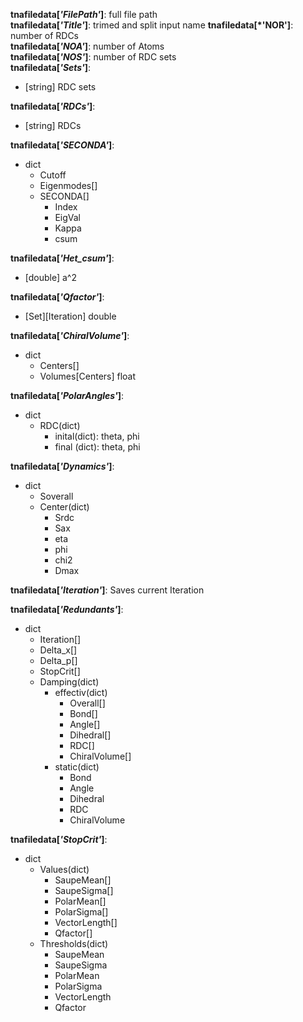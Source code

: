 **tnafiledata[*'FilePath'*]**: full file path  
**tnafiledata[*'Title'*]**: trimed and split input name
**tnafiledata[*'NOR']**: number of RDCs  
**tnafiledata[*'NOA'*]**: number of Atoms  
**tnafiledata[*'NOS'*]**: number of RDC sets  
**tnafiledata[*'Sets'*]**:
- [string] RDC sets  

**tnafiledata[*'RDCs'*]**:  
- [string] RDCs  

**tnafiledata[*'SECONDA'*]**:  
- dict  
    - Cutoff
    - Eigenmodes[]   
    - SECONDA[]   
        - Index  
        - EigVal  
        - Kappa  
        - csum  

**tnafiledata[*'Het_csum'*]**:  
- [double] a^2  

**tnafiledata[*'Qfactor'*]**:  
- [Set][Iteration] double  

**tnafiledata[*'ChiralVolume'*]**:  
- dict
    - Centers[]
    - Volumes[Centers] float  

**tnafiledata[*'PolarAngles'*]**:  
- dict  
    - RDC(dict)  
        - inital(dict): theta, phi  
        - final (dict): theta, phi  

**tnafiledata[*'Dynamics'*]**:  
- dict  
    - Soverall  
    - Center(dict)  
        - Srdc  
        - Sax  
        - eta  
        - phi  
        - chi2  
        - Dmax  

**tnafiledata[*'Iteration'*]**: Saves current Iteration  


**tnafiledata[*'Redundants'*]**:  
- dict  
    - Iteration[]  
    - Delta\_x[]  
    - Delta\_p[]  
    - StopCrit[]  
    - Damping(dict)  
        - effectiv(dict)  
            - Overall[]  
            - Bond[]   
            - Angle[]  
            - Dihedral[]  
            - RDC[]  
            - ChiralVolume[]  
        - static(dict)  
            - Bond  
            - Angle  
            - Dihedral  
            - RDC  
            - ChiralVolume  

**tnafiledata[*'StopCrit'*]**:  
- dict
    - Values(dict)
        - SaupeMean[]  
        - SaupeSigma[]  
        - PolarMean[]   
        - PolarSigma[]  
        - VectorLength[]  
        - Qfactor[]  
    - Thresholds(dict)
        - SaupeMean  
        - SaupeSigma  
        - PolarMean   
        - PolarSigma  
        - VectorLength  
        - Qfactor  


